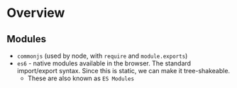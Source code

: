 # Overview

## Modules

- `commonjs` (used by node, with `require` and `module.exports`)
- `es6` - native modules available in the browser. The standard import/export syntax. Since this is static, we can make it tree-shakeable.
    - These are also known as `ES Modules`
